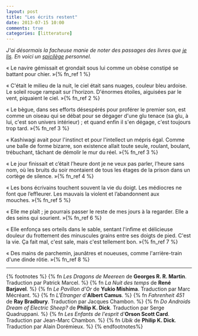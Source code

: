 ```yaml
---
layout: post
title: "Les écrits restent"
date: 2013-07-15 10:00
comments: true
categories: [litterature]
---
```

_J'ai désormais la facheuse manie de noter des passages des livres que [je lis](http://www.senscritique.com/Zenigata/critiques)._
_En voici un [spicilège](http://fr.wiktionary.org/wiki/spicil%C3%A8ge) personnel._
<!--more-->

«&nbsp;Le navire gémissait et grondait sous lui comme un obèse constipé se battant pour chier.&nbsp;»{% fn_ref 1 %}

«&nbsp;C'était le milieu de la nuit, le ciel était sans nuages, couleur bleu ardoise. Le soleil rouge rampait sur l'horizon. D'énormes étoiles, aiguisées par le vent, piquaient le ciel.&nbsp;»{% fn_ref 2 %}

«&nbsp;Le bègue, dans ses efforts désespérés pour proférer le premier son, est comme un oiseau qui se débat pour se dégager d'une glu tenace
(sa glu, à lui, c'est son univers intérieur)&nbsp;;&nbsp;et quand enfin il s'en dégage, c'est toujours trop tard.&nbsp;»{% fn_ref 3 %}

«&nbsp;Kashiwagi avait pour l'instinct et pour l'intellect un mépris égal.
Comme une balle de forme bizarre, son existence allait toute seule, roulant, boulant, trébuchant, tâchant de démolir le mur du réel.&nbsp;»{% fn_ref 3 %}

«&nbsp;Le jour finissait et c’était l’heure dont je ne veux pas parler, l’heure sans nom, où les bruits du soir montaient de tous les étages de la prison dans un cortège de silence.&nbsp;»{% fn_ref 4 %}

«&nbsp;Les bons écrivains touchent souvent la vie du doigt. Les médiocres ne font que l’effleurer. Les mauvais la violent et l’abandonnent aux mouches.&nbsp;»{% fn_ref 5 %}

«&nbsp;Elle me plaît&nbsp;;&nbsp;je pourrais passer le reste de mes jours à la regarder. Elle a des seins qui sourient.&nbsp;»{% fn_ref 6 %}

«&nbsp;Elle enfonça ses orteils dans le sable, sentant l'infime et délicieuse douleur du frottement des minuscules grains entre ses doigts de pied.
C'est la vie. Ça fait mal, c'est sale, mais c'est tellement bon.&nbsp;»{% fn_ref 7 %}

«&nbsp;Des mains de parchemin, jaunâtres et noueuses, comme l'arrière-train d'une dinde rôtie.&nbsp;»{% fn_ref 8 %}

***

{% footnotes %}
  {% fn <em>Les Dragons de Meereen</em> de <strong>Georges R. R. Martin</strong>. Traduction par Patrick Marcel. %}
  {% fn <em>La Nuit des temps</em> de <strong>René Barjavel</strong>. %}
  {% fn <em>Le Pavillon d'Or</em> de <strong>Yukio Mishima</strong>. Traduction par Marc Mécréant. %}
  {% fn <em>L'Étranger</em> d'<strong>Albert Camus</strong>. %}
  {% fn <em>Fahrenheit 451</em> de <strong>Ray Bradbury</strong>. Traduction par Jacques Chambon. %}
  {% fn <em>Do Androids Dream of Electric Sheep?</em> de <strong>Philip K. Dick</strong>. Traduction par Serge Quadruppani. %}
  {% fn <em>Les Enfants de l'esprit</em> d'<strong>Orson Scott Card</strong>. Traduction par Jean-Marc Chambon. %}
  {% fn <em>Ubik</em> de <strong>Philip K. Dick</strong>. Traduction par Alain Dorémieux. %}
{% endfootnotes%}